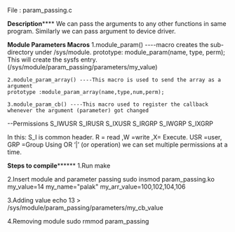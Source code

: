 File : param_passing.c

**********Description************** 
We can pass the arguments to any other functions in same program. Similarly we can pass argument to device driver.

********Module Parameters Macros********
    1.module_param() ----macro creates the sub-directory under /sys/module.
	prototype: module_param(name, type, perm);
	This will create the sysfs entry. (/sys/module/param_passing/parameters/my_value)

    2.module_param_array() ----This macro is used to send the array as a argument
	prototype :module_param_array(name,type,num,perm);

    3.module_param_cb() ----This macro used to register the callback whenever the argument (parameter) got changed

--Permissions 
    S_IWUSR
    S_IRUSR
    S_IXUSR
    S_IRGRP
    S_IWGRP
    S_IXGRP 

In this:
	S_I is common header.
	R = read ,W =write ,X= Execute.
	USR =user, GRP =Group
	Using OR ‘|’ (or operation) we can set multiple permissions at a time.

**************Steps to compile********************
1.Run						make

2.Insert module and parameter passing		sudo insmod param_passing.ko my_value=14 my_name="palak" my_arr_value=100,102,104,106

3.Adding value 					echo 13 > /sys/module/param_passing/parameters/my_cb_value

4.Removing module 				sudo rmmod param_passing

